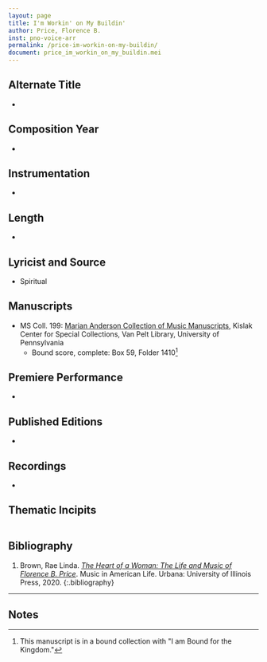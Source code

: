 ```yaml
---
layout: page
title: I'm Workin' on My Buildin'
author: Price, Florence B.
inst: pno-voice-arr
permalink: /price-im-workin-on-my-buildin/
document: price_im_workin_on_my_buildin.mei
---
```


## Alternate Title
- 

## Composition Year
- 

## Instrumentation
- 

## Length
- 

## Lyricist and Source
- Spiritual

## Manuscripts
- MS Coll. 199: <a href="https://www.library.upenn.edu/detail/collection/marian-anderson-collection" target="_blank">Marian Anderson Collection of Music Manuscripts</a>, Kislak Center for Special Collections, Van Pelt Library, University of Pennsylvania
    * Bound score, complete: Box 59, Folder 1410[^fn1]

## Premiere Performance
- 

## Published Editions
- 

## Recordings
- 

## Thematic Incipits
<div id="notation" style="overflow-x: auto"></div>

## Bibliography
1. Brown, Rae Linda. <a href="https://www.worldcat.org/title/1122800180" target="_blank">*The Heart of a Woman: The Life and Music of Florence B. Price*</a>. Music in American Life. Urbana: University of Illinois Press, 2020.
{:.bibliography}

---
## Notes
[^fn1]: This manuscript is in a bound collection with "I am Bound for the Kingdom."